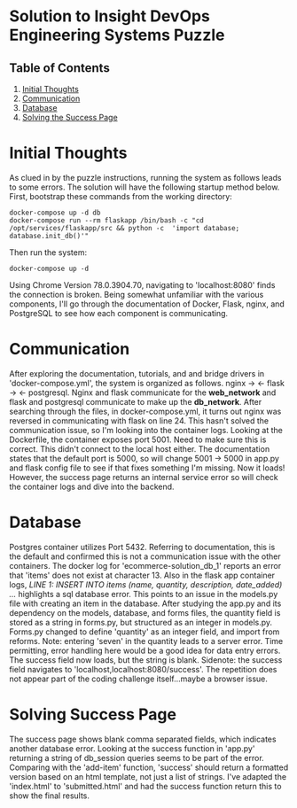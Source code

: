 # Solution to Insight DevOps Engineering Systems Puzzle

## Table of Contents
1. [Initial Thoughts](README.md#initial-thoughts)
2. [Communication](README.md#communication)
3. [Database](README.md#database)
4. [Solving the Success Page](README.md#solving-the-success-page)

# Initial Thoughts

As clued in by the puzzle instructions, running the system as follows leads to some errors. The solution will have the following startup method below. First, bootstrap these commands from the working directory:  

    docker-compose up -d db
    docker-compose run --rm flaskapp /bin/bash -c "cd /opt/services/flaskapp/src && python -c  'import database; database.init_db()'"

Then run the system: 

    docker-compose up -d

Using Chrome Version 78.0.3904.70, navigating to 'localhost:8080' finds the connection is broken. Being somewhat unfamiliar with the various components, I'll go through the documentation of Docker, Flask, nginx, and PostgreSQL to see how each component is communicating. 

# Communication

After exploring the documentation, tutorials, and and bridge drivers in 'docker-compose.yml', the system is organized as follows. nginx -> <- flask -> <- postgresql. Nginx and flask communicate for the **web_network** and flask and postgresql communicate to make up the **db_network**. After searching through the files, in docker-compose.yml, it turns out nginx was reversed in communicating with flask on line 24. This hasn't solved the communication issue, so I'm looking into the container logs. Looking at the Dockerfile, the container exposes port 5001. Need to make sure this is correct. This didn't connect to the local host either. The documentation states that the default port is 5000, so will change 5001 -> 5000 in app.py and flask config file to see if that fixes something I'm missing. Now it loads! However, the success page returns an internal service error so will check the container logs and dive into the backend. 

# Database

Postgres container utilizes Port 5432. Referring to documentation, this is the default and confirmed this is not a communication issue with the other containers. The docker log for         'ecommerce-solution_db_1' reports an error that 'items' does not exist at character 13. Also in the flask app container logs, *LINE 1: INSERT INTO items (name, quantity, description, date_added) ...* highlights a sql database error. This points to an issue in the models.py file with creating an item in the database. After  studying the app.py and its dependency on the models, database, and forms files, the quantity field is stored as a string in forms.py, but structured as an integer in models.py. Forms.py changed to define 'quantity' as an integer field, and import from reforms. Note: entering 'seven' in the quantity leads to a server error. Time permitting, error handling here would be a good idea for data entry errors. The success field now loads, but the string is blank. Sidenote: the success field navigates to 'localhost,localhost:8080/success'. The repetition does not appear part of the coding challenge itself...maybe a browser issue. 

# Solving Success Page

The success page shows blank comma separated fields, which indicates another database error. Looking at the success function in 'app.py' returning a string of db_session queries seems to be part of the error. Comparing with the 'add-item' function, 'success' should return a formatted version based on an html template, not just a list of strings. I've adapted the 'index.html' to 'submitted.html' and had the success function return this to show the final results. 

